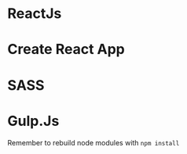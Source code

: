 # ReactJs
# Create React App
# SASS
# Gulp.Js

Remember to rebuild node modules with ```npm install```
